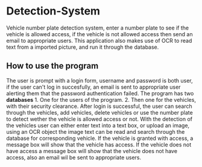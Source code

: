 # Detection-System
Vehicle number plate detection system, enter a number plate to see if the vehicle is allowed access, if the vehicle is not allowed access then send an email to appropriate users. This application also makes use of OCR to read text from a imported picture, and run it through the database.   
## How to use the program
The user is prompt with a login form, username and password is both user, if the user can't log in succesfully, an email is sent to appropriate user alerting them that the password authentication failed. The program has two **databases** 1. One for the users of the program. 2. Then one for the vehicles, with their security clearance.
After login is successful, the user can search through the vehicles, add vehicles, delete vehicles or use the number plate to detect wether the vehicle is allowed access or not. With the detection of the vehicles user can either enter text into a text box, or upload an image, using an OCR object the image text can be read and search through the database for corresponding vehicle. If the vehicle is granted with access, a message box will show that the vehicle has access. If the vehicle does not have access a message box will show that the vehicle does not have access, also an email wil be sent to appropriate users.

